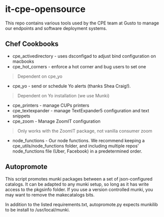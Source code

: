 # it-cpe-opensource

This repo contains various tools used by the CPE team at Gusto to manage our endpoints and software deployment systems.

## Chef Cookbooks

- cpe_activedirectory - uses dsconfigad to adjust bind configuration on macbooks
- cpe_hot_corners - enforce a hot corner and bug users to set one
> Dependent on cpe_yo
- cpe_yo - send or schedule Yo alerts (thanks Shea Craig!).
> Dependent on Yo installation (we use Munki)
- cpe_printers - manage CUPs printers
- cpe_textexpander - manage TextExpander5 configuration and text snippets
- cpe_zoom - Manage ZoomIT configuration
> Only works with the ZoomIT package, not vanilla consumer zoom

- node_functions - Our node functions. We recommend keeping a cpe_utils/node_functions folder, and including multiple repos' node_functions file (Uber, Facebook) in a predetermined order.

## Autopromote

This script promotes munki packages between a set of json-configured catalogs. It can be adapted to any munki setup, so long as it has write access to the pkgsinfo folder. If you use a version controlled munki, you may want to remove the makecatalogs bits.

In addition to the listed requirements.txt, autopromote.py expects munkilib to be install to /usr/local/munki.

